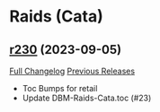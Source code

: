 # <DBM Mod> Raids (Cata)

## [r230](https://github.com/DeadlyBossMods/DBM-Cataclysm/tree/r230) (2023-09-05)
[Full Changelog](https://github.com/DeadlyBossMods/DBM-Cataclysm/compare/r229...r230) [Previous Releases](https://github.com/DeadlyBossMods/DBM-Cataclysm/releases)

- Toc Bumps for retail  
- Update DBM-Raids-Cata.toc (#23)  

